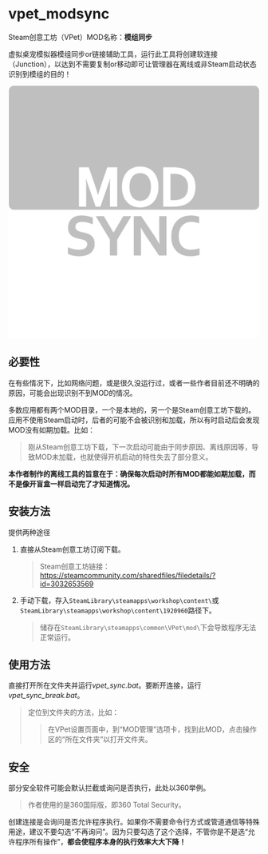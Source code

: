 # vpet_modsync

Steam创意工坊（VPet）MOD名称：**模组同步**

虚拟桌宠模拟器模组同步or链接辅助工具，运行此工具将创建软连接（Junction），以达到不需要复制or移动即可让管理器在离线或非Steam启动状态识别到模组的目的！

![icon](vpet_modsync/icon.png?raw=true)

## 必要性

在有些情况下，比如网络问题，或是很久没运行过，或者一些作者目前还不明确的原因，可能会出现识别不到MOD的情况。

多数应用都有两个MOD目录，一个是本地的，另一个是Steam创意工坊下载的。应用不使用Steam启动时，后者的可能不会被识别和加载，所以有时启动后会发现MOD没有如期加载。比如：

> 刚从Steam创意工坊下载，下一次启动可能由于同步原因、离线原因等，导致MOD未加载，也就使得开机启动的特性失去了部分意义。

**本作者制作的离线工具的旨意在于：确保每次启动时所有MOD都能如期加载，而不是像开盲盒一样启动完了才知道情况。**

## 安装方法

提供两种途径

1. 直接从Steam创意工坊订阅下载。
   
   > Steam创意工坊链接：<https://steamcommunity.com/sharedfiles/filedetails/?id=3032653569>
3. 手动下载，存入`SteamLibrary\steamapps\workshop\content\`或`SteamLibrary\steamapps\workshop\content\1920960`路径下。
   
   > 储存在`SteamLibrary\steamapps\common\VPet\mod\`下会导致程序无法正常运行。

## 使用方法

直接打开所在文件夹并运行*vpet_sync.bat*。要断开连接，运行*vpet_sync_break.bat*。
> 定位到文件夹的方法，比如：
> 
> > 在VPet设置页面中，到“MOD管理”选项卡，找到此MOD，点击操作区的“所在文件夹”以打开文件夹。

## 安全

部分安全软件可能会默认拦截或询问是否执行，此处以360举例。

> 作者使用的是360国际版，即360 Total Security。

创建连接是会询问是否允许程序执行。如果你不需要命令行方式或管道通信等特殊用途，建议不要勾选“不再询问”。因为只要勾选了这个选择，不管你是不是选“允许程序所有操作”，**都会使程序本身的执行效率大大下降！**

